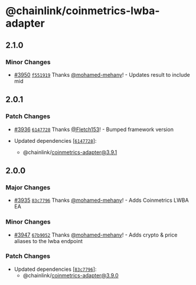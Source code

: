 # @chainlink/coinmetrics-lwba-adapter

## 2.1.0

### Minor Changes

- [#3950](https://github.com/smartcontractkit/external-adapters-js/pull/3950) [`f551919`](https://github.com/smartcontractkit/external-adapters-js/commit/f55191932f856b170299e60a2086d015231ff922) Thanks [@mohamed-mehany](https://github.com/mohamed-mehany)! - Updates result to include mid

## 2.0.1

### Patch Changes

- [#3936](https://github.com/smartcontractkit/external-adapters-js/pull/3936) [`6147728`](https://github.com/smartcontractkit/external-adapters-js/commit/6147728aa69ec39fc180a11a34757d1c730ad6af) Thanks [@Fletch153](https://github.com/Fletch153)! - Bumped framework version

- Updated dependencies [[`6147728`](https://github.com/smartcontractkit/external-adapters-js/commit/6147728aa69ec39fc180a11a34757d1c730ad6af)]:
  - @chainlink/coinmetrics-adapter@3.9.1

## 2.0.0

### Major Changes

- [#3935](https://github.com/smartcontractkit/external-adapters-js/pull/3935) [`83c7796`](https://github.com/smartcontractkit/external-adapters-js/commit/83c779664ede47d9504284bc041688f31bc8e716) Thanks [@mohamed-mehany](https://github.com/mohamed-mehany)! - Adds Coinmetrics LWBA EA

### Minor Changes

- [#3947](https://github.com/smartcontractkit/external-adapters-js/pull/3947) [`67b9052`](https://github.com/smartcontractkit/external-adapters-js/commit/67b9052bcef104d47382f56c6ec216853ebaecf6) Thanks [@mohamed-mehany](https://github.com/mohamed-mehany)! - Adds crypto & price aliases to the lwba endpoint

### Patch Changes

- Updated dependencies [[`83c7796`](https://github.com/smartcontractkit/external-adapters-js/commit/83c779664ede47d9504284bc041688f31bc8e716)]:
  - @chainlink/coinmetrics-adapter@3.9.0
